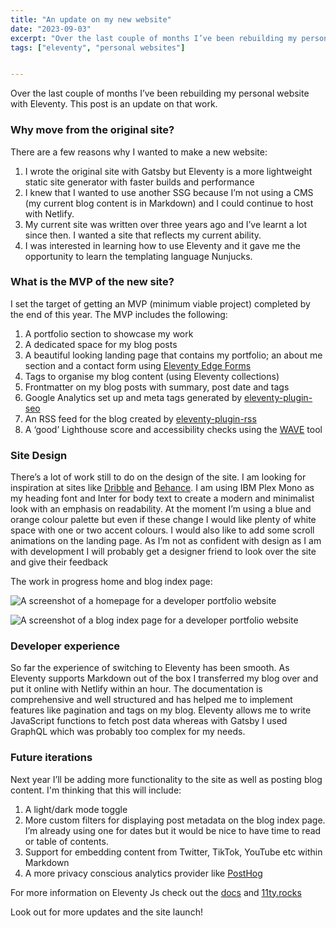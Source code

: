 ```yaml
---
title: "An update on my new website"
date: "2023-09-03"
excerpt: "Over the last couple of months I’ve been rebuilding my personal website with Eleventy. This post is an update on that work."
tags: ["eleventy", "personal websites"]


---
```


Over the last couple of months I’ve been rebuilding my personal website with Eleventy. This post is an update on that work. 

### Why move from the original site?
There are a few reasons why I wanted to make a new website:
1. I wrote the original site with Gatsby but Eleventy is a more lightweight static site generator with faster builds and performance
2. I knew that I wanted to use another SSG because I’m not using a CMS (my current blog content is in Markdown) and I could continue to host with Netlify.
3. My current site was written over three years ago and I’ve learnt a lot since then. I wanted a site that reflects my current ability.
4. I was interested in learning how to use Eleventy and it gave me the opportunity to learn the templating language Nunjucks.

### What is the MVP of the new site?
I set the target of getting an MVP (minimum viable project) completed by the end of this year.
The MVP includes the following:
1. A portfolio section to showcase my work
2. A dedicated space for my blog posts
3. A beautiful looking landing page that contains my portfolio; an about me section and a contact form using [Eleventy Edge Forms](https://demo-eleventy-edge.netlify.app/forms/)
4. Tags to organise my blog content (using Eleventy collections)
5. Frontmatter on my blog posts with summary, post date and tags
6. Google Analytics set up and meta tags generated by [eleventy-plugin-seo](https://www.npmjs.com/package/eleventy-plugin-seo)
7. An RSS feed for the blog created by [eleventy-plugin-rss](https://www.npmjs.com/package/@11ty/eleventy-plugin-rss)
8. A ‘good’ Lighthouse score and accessibility checks using the [WAVE](https://wave.webaim.org/) tool 

### Site Design 
There’s a lot of work still to do on the design of the site. I am looking for inspiration at sites like [Dribble](https://dribbble.com/) and [Behance](https://www.behance.net/). I am using IBM Plex Mono as my heading font and Inter for body text to create a modern and minimalist look with an emphasis on readability. At the moment I’m using a blue and orange colour palette but even if these change I would like plenty of white space with one or two accent colours. I would also like to add some scroll animations on the landing page. As I’m not as confident with design as I am with development I will probably get a designer friend to look over the site and give their feedback

The work in progress home and blog index page:

![A screenshot of a homepage for a developer portfolio website](./sizzy-1.png) 

![A screenshot of a blog index page for a developer portfolio website](./sizzy-2.png) 


### Developer experience
So far the experience of switching to Eleventy has been smooth. As Eleventy supports Markdown out of the box I transferred my blog over and put it online with Netlify within an hour. The documentation is comprehensive and well structured and has helped me to implement features like pagination and tags on my blog. Eleventy allows me to write JavaScript functions to fetch post data whereas with Gatsby I used GraphQL which was probably too complex for my needs.

### Future iterations
Next year I’ll be adding more functionality to the site as well as posting blog content.
I'm thinking that this will include:
1. A light/dark mode toggle
2. More custom filters for displaying post metadata on the blog index page. I’m already using one for dates but it would be nice to have time to read or table of contents.
3. Support for embedding content from Twitter, TikTok, YouTube etc within Markdown
4. A more privacy conscious analytics provider like [PostHog](https://posthog.com/)

For more information on Eleventy Js check out the [docs](https://www.11ty.dev/) and [11ty.rocks](https://11ty.rocks/)

Look out for more updates and the site launch! 





